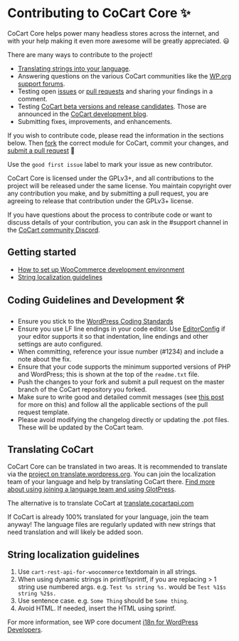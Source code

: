 # Contributing to CoCart Core ✨

CoCart Core helps power many headless stores across the internet, and with your help making it even more awesome will be greatly appreciated. 😃

There are many ways to contribute to the project!

- [Translating strings into your language](#translating-cocart).
- Answering questions on the various CoCart communities like the [WP.org support forums](https://wordpress.org/support/plugin/cart-rest-api-for-woocommerce/).
- Testing open [issues](https://github.com/co-cart/co-cart/issues?q=is%3Aissue+is%3Aopen+sort%3Aupdated-desc) or [pull requests](https://github.com/co-cart/co-cart/pulls?q=is%3Apr+is%3Aopen+sort%3Aupdated-desc) and sharing your findings in a comment.
- Testing [CoCart beta versions and release candidates](https://github.com/co-cart/cocart-beta-tester). Those are announced in the [CoCart development blog](https://cocart.dev/news/).
- Submitting fixes, improvements, and enhancements.

If you wish to contribute code, please read the information in the sections below. Then [fork](https://help.github.com/articles/fork-a-repo/) the correct module for CoCart, commit your changes, and [submit a pull request](https://help.github.com/articles/using-pull-requests/) 🎉

Use the `good first issue` label to mark your issue as new contributor.

CoCart Core is licensed under the GPLv3+, and all contributions to the project will be released under the same license. You maintain copyright over any contribution you make, and by submitting a pull request, you are agreeing to release that contribution under the GPLv3+ license.

If you have questions about the process to contribute code or want to discuss details of your contribution, you can ask in the #support channel in the [CoCart community Discord](https://cocartapi.com/community/).

## Getting started

- [How to set up WooCommerce development environment](https://github.com/woocommerce/woocommerce/wiki/How-to-set-up-WooCommerce-development-environment)
- [String localization guidelines](#string-localization-guidelines)

## Coding Guidelines and Development 🛠

- Ensure you stick to the [WordPress Coding Standards](https://make.wordpress.org/core/handbook/best-practices/coding-standards/php/)
- Ensure you use LF line endings in your code editor. Use [EditorConfig](http://editorconfig.org/) if your editor supports it so that indentation, line endings and other settings are auto configured.
- When committing, reference your issue number (#1234) and include a note about the fix.
- Ensure that your code supports the minimum supported versions of PHP and WordPress; this is shown at the top of the `readme.txt` file.
- Push the changes to your fork and submit a pull request on the master branch of the CoCart repository you forked.
- Make sure to write good and detailed commit messages (see [this post](https://chris.beams.io/posts/git-commit/) for more on this) and follow all the applicable sections of the pull request template.
- Please avoid modifying the changelog directly or updating the .pot files. These will be updated by the CoCart team.

## Translating CoCart

CoCart Core can be translated in two areas. It is recommended to translate via the [project on translate.wordpress.org](https://translate.wordpress.org/projects/wp-plugins/cart-rest-api-for-woocommerce/). You can join the localization team of your language and help by translating CoCart there. [Find more about using joining a language team and using GlotPress](https://make.wordpress.org/polyglots/handbook/tools/glotpress-translate-wordpress-org/).

The alternative is to translate CoCart at [translate.cocartapi.com](https://translate.cocartapi.com/projects/cart-rest-api-for-woocommerce/)

If CoCart is already 100% translated for your language, join the team anyway! The language files are regularly updated with new strings that need translation and will likely be added soon.

## String localization guidelines

 1. Use `cart-rest-api-for-woocommerce` textdomain in all strings.
 2. When using dynamic strings in printf/sprintf, if you are replacing > 1 string use numbered args. e.g. `Test %s string %s.` would be `Test %1$s string %2$s.`
 3. Use sentence case. e.g. `Some Thing` should be `Some thing`.
 4. Avoid HTML. If needed, insert the HTML using sprintf.

For more information, see WP core document [i18n for WordPress Developers](https://codex.wordpress.org/I18n_for_WordPress_Developers).
